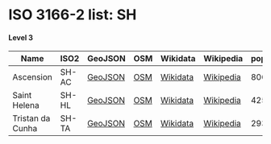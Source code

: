 # ISO 3166-2 list: SH


#### Level 3
Name | ISO2 | GeoJSON | OSM | Wikidata | Wikipedia | population 
--- | --- | --- | --- | --- | --- | --- 
Ascension | SH-AC | [GeoJSON](../../export/geojson/q7/iso2/SH/SH-AC.geojson) | [OSM](https://www.openstreetmap.org/relation/156166) | [Wikidata](https://www.wikidata.org/wiki/Q46197) | [Wikipedia](http://en.wikipedia.org/wiki/en%3AAscension%20Island) | 806
Saint Helena | SH-HL | [GeoJSON](../../export/geojson/q7/iso2/SH/SH-HL.geojson) | [OSM](https://www.openstreetmap.org/relation/155987) | [Wikidata](https://www.wikidata.org/wiki/Q34497) | [Wikipedia](http://en.wikipedia.org/wiki/en%3ASaint%20Helena) | 4255
Tristan da Cunha | SH-TA | [GeoJSON](../../export/geojson/q7/iso2/SH/SH-TA.geojson) | [OSM](https://www.openstreetmap.org/relation/3672278) | [Wikidata](https://www.wikidata.org/wiki/Q220982) | [Wikipedia](http://en.wikipedia.org/wiki/en%3ATristan%20da%20Cunha) | 293
